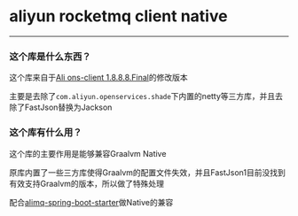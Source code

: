 # aliyun rocketmq client native

---

### 这个库是什么东西？

这个库来自于[Ali ons-client 1.8.8.8.Final](https://mvnrepository.com/artifact/com.aliyun.openservices/ons-client/1.8.8.8.Final)的修改版本

主要是去除了`com.aliyun.openservices.shade`下内置的netty等三方库，并且去除了FastJson替换为Jackson

### 这个库有什么用？

这个库的主要作用是能够兼容Graalvm Native

原库内置了一些三方库使得Graalvm的配置文件失效，并且FastJson1目前没找到有效支持Graalvm的版本，所以做了特殊处理

配合[alimq-spring-boot-starter](https://github.com/a483210/alimq-spring-boot-starter)做Native的兼容